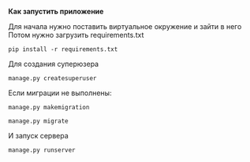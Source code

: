 __Как запустить приложение__

Для начала нужно поставить виртуальное окружение и зайти в него  
Потом нужно загрузить requirements.txt
```
pip install -r requirements.txt
```
Для создания суперюзера
```
manage.py createsuperuser
```
Если миграции не выполнены:
```
manage.py makemigration
```
  
```
manage.py migrate
```
И запуск сервера
```
manage.py runserver
```
